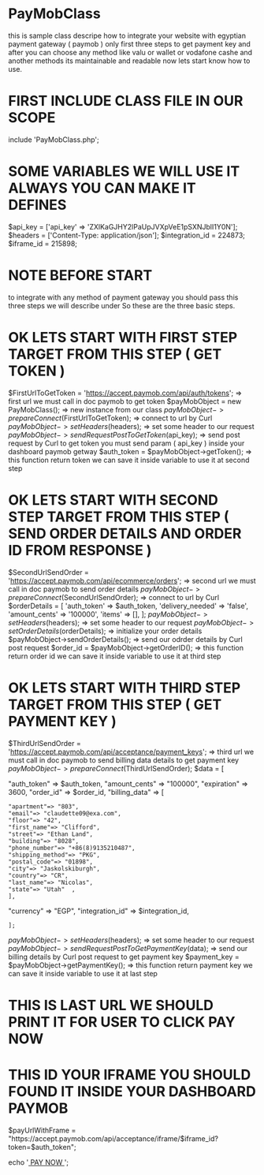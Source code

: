 # PayMobClass
this is sample class descripe how to integrate your website with egyptian payment gateway ( paymob ) only first three steps to get payment key and after you can choose any method like valu or wallet or vodafone cashe and another methods its maintainable and readable now lets start know how to use.



# FIRST INCLUDE CLASS FILE IN OUR SCOPE
include 'PayMobClass.php';


# SOME VARIABLES WE WILL USE IT ALWAYS YOU CAN MAKE IT DEFINES
$api_key = ['api_key' => 'ZXlKaGJHY2lPaUpJVXpVeE1pSXNJblI1Y0N'];
$headers = ['Content-Type: application/json'];
$integration_id = 224873;
$iframe_id = 215898;



# NOTE BEFORE START 
to integrate with any method of payment gateway you should pass this three steps we will describe under 
So these are the three basic steps.




# OK LETS START WITH FIRST STEP TARGET FROM THIS STEP ( GET TOKEN )

$FirstUrlToGetToken = 'https://accept.paymob.com/api/auth/tokens';  => first url we must call in doc paymob to get token
$payMobObject = new PayMobClass();                                  => new instance from our class
$payMobObject->prepareConnect($FirstUrlToGetToken);                 => connect to url by Curl 
$payMobObject->setHeaders($headers);                                => set some header to our request 
$payMobObject->sendRequestPostToGetToken($api_key);                 => send post request by Curl to get token you must send param ( api_key ) inside your dashboard paymob getway $auth_token =  $payMobObject->getToken();                           => this function return token we can save it inside variable to use it at second step  



# OK LETS START WITH SECOND STEP TARGET FROM THIS STEP ( SEND ORDER DETAILS AND ORDER ID FROM RESPONSE )

$SecondUrlSendOrder = 'https://accept.paymob.com/api/ecommerce/orders';  => second url we must call in doc paymob to send order details
$payMobObject->prepareConnect($SecondUrlSendOrder);                      => connect to url by Curl 
$orderDetails = [
    'auth_token' => $auth_token,
    'delivery_needed' => 'false',
    'amount_cents' => '100000',
    'items' => [],
    ];
$payMobObject->setHeaders($headers);                                     => set some header to our request 
$payMobObject->setOrderDetails($orderDetails);                           => initialize your order details
$payMobObject->sendOrderDetails();                                       => send our odrder details by Curl post request 
$order_id = $payMobObject->getOrderID();                                 => this function return order id we can save it inside variable to use it at third step   



# OK LETS START WITH THIRD STEP TARGET FROM THIS STEP ( GET PAYMENT KEY )

$ThirdUrlSendOrder = 'https://accept.paymob.com/api/acceptance/payment_keys';  => third url we must call in doc paymob to send billing data details to get payment key
$payMobObject->prepareConnect($ThirdUrlSendOrder);
$data = [

 "auth_token" => $auth_token,
  "amount_cents" => "100000",
  "expiration" => 3600,
  "order_id" => $order_id,
  "billing_data" => [

    "apartment"=> "803",
    "email"=> "claudette09@exa.com",
    "floor"=> "42",
    "first_name"=> "Clifford",
    "street"=> "Ethan Land",
    "building"=> "8028",
    "phone_number"=> "+86(8)9135210487",
    "shipping_method"=> "PKG",
    "postal_code"=> "01898",
    "city"=> "Jaskolskiburgh",
    "country"=> "CR",
    "last_name"=> "Nicolas",
    "state"=> "Utah"  ,
    ],

  "currency" => "EGP",
  "integration_id" => $integration_id,

    ];

$payMobObject->setHeaders($headers);                                            => set some header to our request 
$payMobObject->sendRequestPostToGetPaymentKey($data);                           => send our billing details by Curl post request to get payment key
$payment_key =  $payMobObject->getPaymentKey();                                 => this function return payment key we can save it inside variable to use it at last step
  


# THIS IS LAST URL WE SHOULD PRINT IT FOR USER TO CLICK PAY NOW 
# THIS ID YOUR IFRAME YOU SHOULD FOUND IT INSIDE YOUR DASHBOARD PAYMOB

$payUrlWithFrame = "https://accept.paymob.com/api/acceptance/iframe/$iframe_id?token=$auth_token";

echo '<a href="'.$payUrlWithFrame.'" target="_blank"> PAY NOW </a>';





